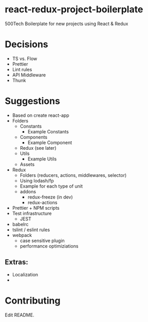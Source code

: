 # react-redux-project-boilerplate
500Tech Boilerplate for new projects using React &amp; Redux

# Decisions
- TS vs. Flow
- Prettier
- Lint rules
- API Middleware
- Thunk

# Suggestions
- Based on create react-app
- Folders
  - Constants
    - Example Constants
  - Components
    - Example Component
  - Redux (see later)
  - Utils
    - Example Utils
  - Assets
- Redux
  - Folders (reducers, actions, middlewares, selector)
  - Using lodash/fp
  - Example for each type of unit
  - addons
    - redux-freeze (in dev)
    - redux-actions
- Prettier + NPM scripts
- Test infrastructure
  - JEST
- babelrc
- tslint / eslint rules
- webpack
  - case sensitive plugin
  - performance optimiziations
  
## Extras:
- Localization
- 

# Contributing
Edit README.
